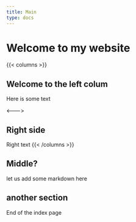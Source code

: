 ```yaml
---
title: Main
type: docs
---
```

# Welcome to my website

{{< columns >}}
## Welcome to the left colum

Here is some text

<--->

## Right side

Right text
{{< /columns >}}


## Middle?

let us add some markdown here


## another section

End of the index page
